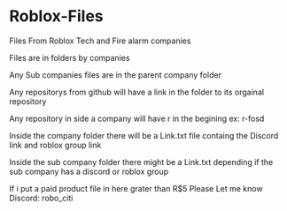 # Roblox-Files
Files From Roblox Tech and Fire alarm companies

Files are in folders by companies 

Any Sub companies files are in the parent company folder

Any repositorys from github will have a link in the folder to its orgainal repository

Any repository in side a company will have r in the begining ex: r-fosd

Inside the company folder there will be a Link.txt file containg the Discord link and roblox group link

Inside the sub company folder there might be a Link.txt depending if the sub company has a discord or roblox group

If i put a paid product file in here grater than R$5 Please Let me know Discord: robo_citi

